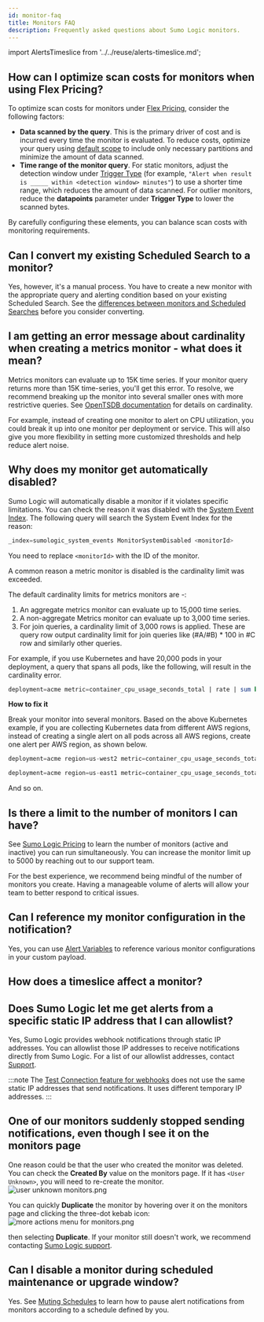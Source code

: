 ```yaml
---
id: monitor-faq
title: Monitors FAQ
description: Frequently asked questions about Sumo Logic monitors.
---
```


import AlertsTimeslice from '../../reuse/alerts-timeslice.md';

## How can I optimize scan costs for monitors when using Flex Pricing?

To optimize scan costs for monitors under [Flex Pricing](/docs/manage/partitions/flex), consider the following factors:

- **Data scanned by the query**. This is the primary driver of cost and is incurred every time the monitor is evaluated. To reduce costs, optimize your query using [default scope](/docs/manage/partitions/flex/faq/#how-can-i-optimize-my-query-using-default-scope) to include only necessary partitions and minimize the amount of data scanned.
- **Time range of the monitor query**. For static monitors, adjust the detection window under [Trigger Type](/docs/alerts/monitors/create-monitor/#step-1-set-trigger-conditions) (for example, `"Alert when result is _____ within <detection window> minutes"`) to use a shorter time range, which reduces the amount of data scanned. For outlier monitors, reduce the **datapoints** parameter under **Trigger Type** to lower the scanned bytes.

By carefully configuring these elements, you can balance scan costs with monitoring requirements.

## Can I convert my existing Scheduled Search to a monitor?

Yes, however, it's a manual process. You have to create a new monitor with the appropriate query and alerting condition based on your existing Scheduled Search. See the [differences between monitors and Scheduled Searches](/docs/alerts/difference-from-scheduled-searches) before you consider converting.

## I am getting an error message about cardinality when creating a metrics monitor - what does it mean?

Metrics monitors can evaluate up to 15K time series. If your monitor query returns more than 15K time-series, you'll get this error. To resolve, we recommend breaking up the monitor into several smaller ones with more restrictive queries. See [OpenTSDB documentation](http://opentsdb.net/docs/build/html/user_guide/definitions.html) for details on cardinality.

For example, instead of creating one monitor to alert on CPU utilization, you could break it up into one monitor per deployment or service. This will also give you more flexibility in setting more customized thresholds and help reduce alert noise.

## Why does my monitor get automatically disabled? 

Sumo Logic will automatically disable a monitor if it violates specific limitations. You can check the reason it was disabled with the [System Event Index](/docs/manage/security/audit-indexes/system-event-index.md). The following query will search the System Event Index for the reason:

```sql
_index=sumologic_system_events MonitorSystemDisabled <monitorId>
```

You need to replace `<monitorId>` with the ID of the monitor.

A common reason a metric monitor is disabled is the cardinality limit was exceeded.

The default cardinality limits for metrics monitors are -:
1. An aggregate metrics monitor can evaluate up to 15,000 time series.
2. A non-aggregate Metrics monitor can evaluate up to 3,000 time series.
3. For join queries, a cardinality limit of 3,000 rows is applied. These are query row output cardinality limit for join queries like (#A/#B) * 100 in #C row and similarly other queries.

 
For example, if you use Kubernetes and have 20,000 pods in your deployment, a query that spans all pods, like the following, will result in the cardinality error.

```sql
deployment=acme metric=container_cpu_usage_seconds_total | rate | sum by pod
```

**How to fix it**

Break your monitor into several monitors. Based on the above Kubernetes example, if you are collecting Kubernetes data from different AWS regions, instead of creating a single alert on all pods across all AWS regions, create one alert per AWS region, as shown below.

```sql title="Monitor 1 query"
deployment=acme region=us-west2 metric=container_cpu_usage_seconds_total | rate | sum by pod
```

```sql title="Monitor 2 query"
deployment=acme region=us-east1 metric=container_cpu_usage_seconds_total | rate | sum by pod
```

And so on.

## Is there a limit to the number of monitors I can have?

See [Sumo Logic Pricing](https://www.sumologic.com/pricing) to learn the number of monitors (active and inactive) you can run simultaneously. You can increase the monitor limit up to 5000 by reaching out to our support team.

For the best experience, we recommend being mindful of the number of monitors you create. Having a manageable volume of alerts will allow your team to better respond to critical issues.

## Can I reference my monitor configuration in the notification?

Yes, you can use [Alert Variables](/docs/alerts/monitors/alert-variables) to reference various monitor configurations in your custom payload.


## How does a timeslice affect a monitor?

<AlertsTimeslice/>

## Does Sumo Logic let me get alerts from a specific static IP address that I can allowlist?

Yes, Sumo Logic provides webhook notifications through static IP addresses. You can allowlist those IP addresses to receive notifications directly from Sumo Logic. For a list of our allowlist addresses, contact [Support](https://support.sumologic.com/support/s).

:::note
The [Test Connection feature for webhooks](/docs/alerts/webhook-connections/set-up-webhook-connections) does not use the same static IP addresses that send notifications. It uses different temporary IP addresses.
:::

## One of our monitors suddenly stopped sending notifications, even though I see it on the monitors page

One reason could be that the user who created the monitor was deleted. You can check the **Created By** value on the monitors page. If it has `<User Unknown>`, you will need to re-create the monitor.  <br/>![user unknown monitors.png](/img/alerts/monitors/user-unknown-monitors.png)

You can quickly **Duplicate** the monitor by hovering over it on the monitors page and clicking the three-dot kebab icon:<br/>![more actions menu for monitors.png](/img/alerts/monitors/more-actions-menu-for-monitors.png)  

then selecting **Duplicate**. If your monitor still doesn't work, we recommend contacting [Sumo Logic support](https://support.sumologic.com/). 

## Can I disable a monitor during scheduled maintenance or upgrade window?

Yes. See [Muting Schedules](/docs/alerts/monitors/muting-schedules) to learn how to pause alert notifications from monitors according to a schedule defined by you.
